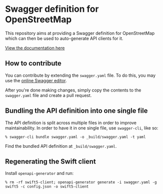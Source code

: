 # Swagger definition for OpenStreetMap

This repository aims at providing a Swagger definition for OpenStreetMap
which can then be used to auto-generate API clients for it.

[View the documentation here][1]

## How to contribute

You can contribute by extending the `swagger.yaml` file. To do this, you may
use the [online Swagger editor][2].

After you're done making changes, simply copy the contents to the `swagger.yaml`
file and create a pull request.

## Bundling the API definition into one single file

The API definition is split across multiple files
in order to improve maintainability. In order to have
it in one single file, use `swagger-cli`, like so:

    % swagger-cli bundle swagger.yaml -o _build/swagger.yaml -t yaml

Find the bundled API definition at `_build/swagger.yaml`.

## Regenerating the Swift client

Install `openapi-generator` and run:

    % rm -rf swift5-client; openapi-generator generate -i swagger.yaml -g swift5 -c config.json -o swift5-client

[1]: https://wtimme.github.io/openstreetmap-openapi/
[2]: https://editor.swagger.io/?url=https://wtimme.github.io/osm-swagger/swagger.yaml
